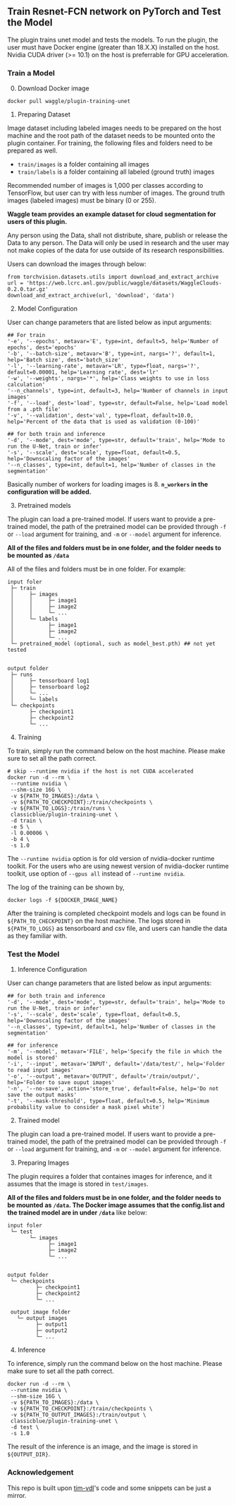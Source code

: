 ## Train Resnet-FCN network on PyTorch and Test the Model
The plugin trains unet model and tests the models. To run the plugin, the user must have Docker engine (greater than 18.X.X) installed on the host. Nvidia CUDA driver (>= 10.1) on the host is preferrable for GPU acceleration.


### Train a Model

0) Download Docker image

```
docker pull waggle/plugin-training-unet
```

1) Preparing Dataset

Image dataset including labeled images needs to be prepared on the host machine and the root path of the dataset needs to be mounted onto the plugin container. For training, the following files and folders need to be prepared as well.

- `train/images` is a folder containing all images
- `train/labels` is a folder containing all labeled (ground truth) images

Recommended number of images is 1,000 per classes according to TensorFlow, but user can try with less number of images. The ground truth images (labeled images) must be binary (0 or 255).

**Waggle team provides an example dataset for cloud segmentation for users of this plugin.**

Any person using the Data, shall not distribute, share, publish or release the Data to any person. The Data will only be used in research and the user may not make copies of the data for use outside of its research responsibilities.

Users can download the images through below:
```
from torchvision.datasets.utils import download_and_extract_archive
url = 'https://web.lcrc.anl.gov/public/waggle/datasets/WaggleClouds-0.2.0.tar.gz'
download_and_extract_archive(url, 'download', 'data')
```

2) Model Configuration

User can change parameters that are listed below as input arguments:
```
## For train
'-e', '--epochs', metavar='E', type=int, default=5, help='Number of epochs', dest='epochs'
'-b', '--batch-size', metavar='B', type=int, nargs='?', default=1, help='Batch size', dest='batch_size'
'-l', '--learning-rate', metavar='LR', type=float, nargs='?', default=0.00001, help='Learning rate', dest='lr'
'-w', '--weights', nargs='*', help='Class weights to use in loss calculation'
'--n_channels', type=int, default=3, help='Number of channels in input images'
'-f', '--load', dest='load', type=str, default=False, help='Load model from a .pth file'
'-v', '--validation', dest='val', type=float, default=10.0, help='Percent of the data that is used as validation (0-100)'

## for both train and inference
'-d', '--mode', dest='mode', type=str, default='train', help='Mode to run the U-Net, train or infer'
'-s', '--scale', dest='scale', type=float, default=0.5, help='Downscaling factor of the images'
'--n_classes', type=int, default=1, help='Number of classes in the segmentation'

```

Basically number of workers for loading images is 8. **`n_workers` in the configuration will be added.**

3) Pretrained models

The plugin can load a pre-trained model.  If users want to provide a pre-trained model, the path of the pretrained model can be provided through `-f` or `--load` argument for training, and `-m` or `--model` argument for inference.


**All of the files and folders must be in one folder, and the folder needs to be mounted as `/data`**

All of the files and folders must be in one folder. For example:
```
input foler
 ├─ train
 │     ├─ images
 │     │     ├─ image1
 │     │     ├─ image2
 │     │     └─ ...
 │     └─ labels
 │           ├─ image1
 │           ├─ image2
 │           └─ ...
 └─ pretrained_model (optional, such as model_best.pth) ## not yet tested
 
 
output folder
 ├─ runs
 │     ├─ tensorboard log1
 │     ├─ tensorboard log2
 │     └─ ...
 │     └─ labels
 └─ checkpoints
       ├─ checkpoint1
       ├─ checkpoint2
       └─ ...
 ```

4) Training

To train, simply run the command below on the host machine. Please make sure to set all the path correct.


```
# skip --runtime nvidia if the host is not CUDA accelerated
docker run -d --rm \
 --runtime nvidia \
 --shm-size 16G \
 -v ${PATH_TO_IMAGES}:/data \
 -v ${PATH_TO_CHECKPOINT}:/train/checkpoints \
 -v ${PATH_TO_LOGS}:/train/runs \
 classicblue/plugin-training-unet \
 -d train \
 -e 5 \
 -l 0.00006 \
 -b 4 \
 -s 1.0
```

The `--runtime nvidia` option is for old version of nvidia-docker runtime toolkit. For the users who are using newest version of nvidia-docker runtime toolkit, use option of `--gpus all` instead of `--runtime nvidia`.

The log of the training can be shown by,

```
docker logs -f ${DOCKER_IMAGE_NAME}
```

After the training is completed checkpoint models and logs can be found in `${PATH_TO_CHECKPOINT}` on the host machine. The logs stored in `${PATH_TO_LOGS}` as tensorboard and csv file, and users can handle the data as they familiar with.



### Test the Model


1) Inference Configuration

User can change parameters that are listed below as input arguments:
```
## for both train and inference
'-d', '--mode', dest='mode', type=str, default='train', help='Mode to run the U-Net, train or infer'
'-s', '--scale', dest='scale', type=float, default=0.5, help='Downscaling factor of the images'
'--n_classes', type=int, default=1, help='Number of classes in the segmentation'

## for inference
'-m', '--model', metavar='FILE', help='Specify the file in which the model is stored'
'-i', '--input', metavar='INPUT', default='/data/test/', help='Folder to read input images'
'-o', '--output', metavar='OUTPUT', default='/train/output/', help='Folder to save ouput images'
'-n', '--no-save', action='store_true', default=False, help='Do not save the output masks'
'-t', '--mask-threshold', type=float, default=0.5, help='Minimum probability value to consider a mask pixel white')
```


2) Trained model

The plugin can load a pre-trained model.  If users want to provide a pre-trained model, the path of the pretrained model can be provided through `-f` or `--load` argument for training, and `-m` or `--model` argument for inference.


3) Preparing Images

The plugin requires a folder that containes images for inference, and it assumes that the image is stored in `test/images`.

**All of the files and folders must be in one folder, and the folder needs to be mounted as `/data`. The Docker image assumes that the config.list and the trained model are in under `/data`** like below:

```
input foler
 └─ test
       └─ images
             ├─ image1
             ├─ image2
             └─ ...
             
 
output folder
 └─ checkpoints
         ├─ checkpoint1
         ├─ checkpoint2
         └─ ...
 
 output image folder
   └─ output images
         ├─ output1
         ├─ output2
         └─ ...
```

4) Inference

To inference, simply run the command below on the host machine. Please make sure to set all the path correct.


```
docker run -d --rm \
 --runtime nvidia \
 --shm-size 16G \
 -v ${PATH_TO_IMAGES}:/data \
 -v ${PATH_TO_CHECKPOINT}:/train/checkpoints \
 -v ${PATH_TO_OUTPUT_IMAGES}:/train/output \
 classicblue/plugin-training-unet \
 -d test \
 -s 1.0
```

The result of the inference is an image, and the image is stored in `${OUTPUT_DIR}`.

### Acknowledgement

This repo is built upon [tim-vdl](https://github.com/tim-vdl/Pytorch-UNet)'s code and some snippets can be just a mirror.

